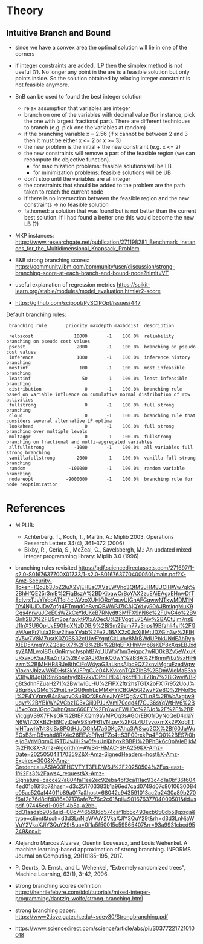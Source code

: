 # Theory
## Intuitive Branch and Bound
- since we have a convex area the optimal solution will lie in one of the corners
- if integer constraints are added, ILP then the simplex method is not useful (?). No longer any point in the are is a feasible solution but only points inside. So the solution obtained by relaxing integer constraint is not feasible anymore.
- BnB can be used to found the best integer solution
  - relax assumption that variables are integer
  - branch on one of the variables with decimal value (for instance, pick the one with largest fractional part). There are different techniques to branch (e.g. pick one the variables at random)
  - if the branching variable x = 2.56 (if x cannot be between 2 and 3 then it must be either x <= 2 or x >= 3)
  - the new problem is the initial + the new constraint (e.g. x <= 2)
  - the new constraints will remove a part of the feasible region (we can recompute the objective function).
    - for maximization problems: feasible solutions will be LB
    - for minimization problems: feasible solutions will be UB
  - don't stop until the variables are all integer
  - the constraints that should be added to the problem are the path taken to reach the current node
  - if there is no intersection between the feasible region and the new constraints -> no feasible solution
  - fathomed: a solution that was found but is not better than the current best solution. If I had found a better one this would become the new LB (?)

- MKP instances: https://www.researchgate.net/publication/271198281_Benchmark_instances_for_the_Multidimensional_Knapsack_Problem
- B&B strong branching scores: https://community.ibm.com/community/user/discussion/strong-branching-score-at-each-branch-and-bound-node?hlmlt=VT 
- useful explanation of regression metrics https://scikit-learn.org/stable/modules/model_evaluation.html#r2-score
- https://github.com/scipopt/PySCIPOpt/issues/447

Default branching rules:
```
 branching rule       priority maxdepth maxbddist  description
 --------------       -------- -------- ---------  -----------
 relpscost               10000       -1    100.0%  reliability branching on pseudo cost values
 pscost                   2000       -1    100.0%  branching on pseudo cost values
 inference                1000       -1    100.0%  inference history branching
 mostinf                   100       -1    100.0%  most infeasible branching
 leastinf                   50       -1    100.0%  least infeasible branching
 distribution                0       -1    100.0%  branching rule based on variable influence on cumulative normal distribution of row activities
 fullstrong                  0       -1    100.0%  full strong branching
 cloud                       0       -1    100.0%  branching rule that considers several alternative LP optima
 lookahead                   0       -1    100.0%  full strong branching over multiple levels
 multaggr                    0       -1    100.0%  fullstrong branching on fractional and multi-aggregated variables
 allfullstrong           -1000       -1    100.0%  all variables full strong branching
 vanillafullstrong       -2000       -1    100.0%  vanilla full strong branching
 random                -100000       -1    100.0%  random variable branching
 nodereopt            -9000000       -1    100.0%  branching rule for node reoptimization
```

# References
- MIPLIB: 
  - Achterberg, T., Koch, T., Martin, A.: Miplib 2003. Operations Research Letters 34(4), 361–372 (2006) 
  - Bixby, R., Ceria, S., McZeal, C., Savelsbergh, M.: An updated mixed integer programming library: Miplib 3.0 (1996)
- branching rules revisited https://pdf.sciencedirectassets.com/271697/1-s2.0-S0167637700X01733/1-s2.0-S0167637704000501/main.pdf?X-Amz-Security-Token=IQoJb3JpZ2luX2VjEHEaCXVzLWVhc3QtMSJHMEUCIHWw7qk%2BhHfQE25r3mE%2FiqBszA%2BDKjbawCrBoYAX2zuEAiEAgxEHnwDfT8cIvrxTJvYiYdoAT1oI4cIAVzoXUHlORoYqswUIGhAFGgwwNTkwMDM1NDY4NjUiDJDvZqfg4FTmgd0eByqQBWAPJ7ICAjQYdxy90AJBmiqgMuK9Cgs4nrwuJCeE0sWZkCeYkUKeB7RNydtt3MfFX9nN6c%2FUyG4o%2BVGnh2BD%2FU9m3ps4avktPXxAOecU%2FVgqtlu75Aiv%2BACtJjm7nzBJ1InX3U6OplJvE90flqXNzDDBj9%2BiSm29am77y3nps19Bfzhli4vl%2FGzMAerFr7jula3Rtw2ihexYVab%2Fe2J16AX2z0JcXj8MtJDZGin3w%2FIHaV5w7V8M7usrK0Z0BS32cfUwFYgqfCkLuhv8MrBWdUPbkUNdEAhRypXIED5KmgYXZQ8s6lX7%2F8%2BR%2BIgEFXHhMmp8sKDf8xXgsEBJxdsy2AMLwol8GuGnRmycIysphtB7qUUWpYhm3eigpc7wRD0kBZv5eWxuKuRxaxoK5aJftaZmt2%2B4eGAJR0mkQ0wY%2BBA%2F8nmWbz9sxHiHizzm%2BjMHHR8RJe8thCiFoW4yaG3aLknsAjbc9QZ2xnvlMgruFzedVqwYloxnrJblzwW6DHsf3kYJFPqGJe04NKvkonTQXZlbB%2BDmWIcMaE3xxV38yJ8JgQD9n6bpetvy89R7kVOPbFIfD4TgkcffF1uTZ8n7%2BlGwvWBRg8tSdhnFZuaH271%2Bw1wl6LHU%2FlPX2ftr2hsTG1X2oFX17r952UoJ%2BgrByvGMd%2FoiLnvGQ9mhLpMMxFYiCBQA5Gl2wzF2eBQ%2FNof5ol%2F4YVpnvB4s8wqv0SuRiQfXEsAIeJlyYFfQgSvKTLn8%2BWcAxgtw9uqvr%2BYBkWn2VCbz1C3xGijl0PJJKVml70cqd4f7GJ36sYqWtHV6%2BJ5xcGxzJGpqCuhpQsoc660FY%2Fr8wldFWHDc%2FJo%2F%2F%2BPVicggVS9X7FNsGR%2BtBFXQm9aVMPOq3sAGOrEBOfrDyNoQeD4xlaYN6WI7DXKBZHB9CytDieV9ShVF61VNtgw%2FGL4UTyyoxmXk2PXqbTTkiHTawhYNtSkISx8PQtHJuOGhM7a6DKg7Ahq3WSwq2OX%2Bf60JqWuEOsB3mD5vshd8RX4c26EEVcPfjydTZc4ttS3P09rxkPq4FQ0%2BES7i0heIjo3VrMBqmQIlRTDJvJiH2w6feuUnijXhgxRBBPI%2BPhBk6c0piVIeBjkM%2FItc&X-Amz-Algorithm=AWS4-HMAC-SHA256&X-Amz-Date=20250504T170359Z&X-Amz-SignedHeaders=host&X-Amz-Expires=300&X-Amz-Credential=ASIAQ3PHCVTYT3FLDW6J%2F20250504%2Fus-east-1%2Fs3%2Faws4_request&X-Amz-Signature=cacce27a804fa11ee2ec92eba4bf3ca111ac93c4d1a0bf36f6044ed01b16f3b7&hash=d3c251703383b1a96ed7cad0749d07c8010630084c05ac520af44011b89a017a&host=68042c943591013ac2b2430a89b270f6af2c76d8dfd086a07176afe7c76c2c61&pii=S0167637704000501&tid=spdf-97445cd1-095f-4b5a-a2bb-bd31aadab905&sid=08c7f465686d574caf1bb5c493ecb650db58gxrqa&type=client&tsoh=d3d3LnNjaWVuY2VkaXJlY3QuY29t&rh=d3d3LnNjaWVuY2VkaXJlY3QuY29t&ua=0f1a5f50015c59565407&rr=93a9931cbcd95249&cc=it 
- Alejandro Marcos Alvarez, Quentin Louveaux, and Louis Wehenkel. A machine learning-based approximation of strong branching. INFORMS Journal on Computing, 29(1):185–195, 2017. 
- P. Geurts, D. Ernst., and L. Wehenkel, “Extremely randomized trees”, Machine Learning, 63(1), 3-42, 2006. 

- strong branching scores definition https://henrilefebvre.com/idol/tutorials/mixed-integer-programming/dantzig-wolfe/strong-branching.html
- strong branching paper: https://www2.isye.gatech.edu/~sdey30/Strongbranching.pdf
- https://www.sciencedirect.com/science/article/abs/pii/S0377221721010018